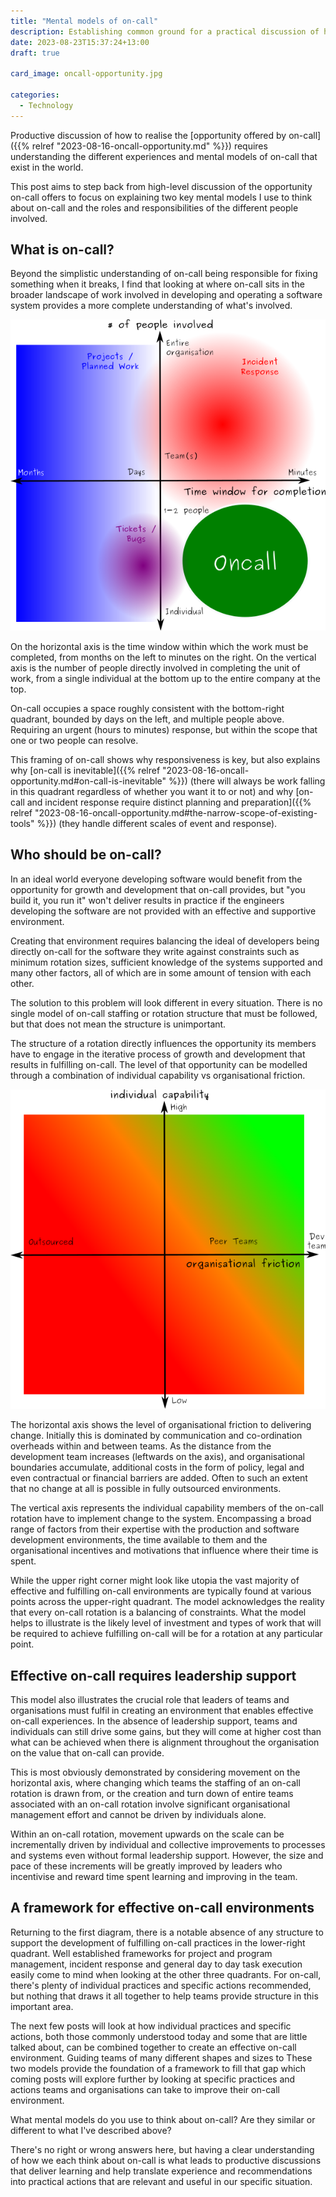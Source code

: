 ```yaml
---
title: "Mental models of on-call"
description: Establishing common ground for a practical discussion of how to realise the opportunity on-call presents.
date: 2023-08-23T15:37:24+13:00
draft: true

card_image: oncall-opportunity.jpg

categories:
  - Technology
---
```


Productive discussion of how to realise the [opportunity offered by on-call]({{% relref "2023-08-16-oncall-opportunity.md" %}}) requires understanding the different experiences and mental models of on-call that exist in the world.

This post aims to step back from high-level discussion of the opportunity on-call offers to focus on explaining two key mental models I use to think about on-call and the roles and responsibilities of the different people involved.


 ## What is on-call?

Beyond the simplistic understanding of on-call being responsible for fixing something when it breaks, I find that looking at where on-call sits in the broader landscape of work involved in developing and operating a software system provides a more complete understanding of what's involved.

![on-call work model](oncall-what.png#center "The landscape of software work. Apologies for the rough diagram.")

 On the horizontal axis is the time window within which the work must be completed, from months on the left to minutes on the right. On the vertical axis is the number of people directly involved in completing the unit of work, from a single individual at the bottom up to the entire company at the top.

 On-call occupies a space roughly consistent with the bottom-right quadrant, bounded by days on the left, and multiple people above. Requiring an urgent (hours to minutes) response, but within the scope that one or two people can resolve.

This framing of on-call shows why responsiveness is key, but also explains why [on-call is inevitable]({{% relref "2023-08-16-oncall-opportunity.md#on-call-is-inevitable" %}}) (there will always be work falling in this quadrant regardless of whether you want it to or not) and why [on-call and incident response require distinct planning and preparation]({{% relref "2023-08-16-oncall-opportunity.md#the-narrow-scope-of-existing-tools" %}}) (they handle different scales of event and response).


## Who should be on-call?

In an ideal world everyone developing software would benefit from the opportunity for growth and development that on-call provides, but "you build it, you run it" won't deliver results in practice if the engineers developing the software are not provided with an effective and supportive environment.

Creating that environment requires balancing the ideal of developers being directly on-call for the software they write against constraints such as minimum rotation sizes, sufficient knowledge of the systems supported and many other factors, all of which are in some amount of tension with each other.

The solution to this problem will look different in every situation. There is no single model of on-call staffing or rotation structure that must be followed, but that does not mean the structure is unimportant.

The structure of a rotation directly influences the opportunity its members have to engage in the iterative process of growth and development that results in fulfilling on-call. The level of that opportunity can be modelled through a combination of individual capability vs organisational friction.

![on-call staffing](oncall-who.png#center "Expected investment level to achieve effective on-call.")

The horizontal axis shows the level of organisational friction to delivering change. Initially this is dominated by communication and co-ordination overheads within and between teams. As the distance from the development team increases (leftwards on the axis), and organisational boundaries accumulate, additional costs in the form of policy, legal and even contractual or financial barriers are added. Often to such an extent that no change at all is possible in fully outsourced environments.

The vertical axis represents the individual capability members of the on-call rotation have to implement change to the system. Encompassing a broad range of factors from their expertise with the production and software development environments, the time available to them and the organisational incentives and motivations that influence where their time is spent.

While the upper right corner might look like utopia the vast majority of effective and fulfilling on-call environments are typically found at various points across the upper-right quadrant. The model acknowledges the reality that every on-call rotation is a balancing of constraints. What the model helps to illustrate is the likely level of investment and types of work that will be required to achieve fulfilling on-call will be for a rotation at any particular point.


## Effective on-call requires leadership support

This model also illustrates the crucial role that leaders of teams and organisations must fulfil in creating an environment that enables effective on-call experiences. In the absence of leadership support, teams and individuals can still drive some gains, but they will come at higher cost than what can be achieved when there is alignment throughout the organisation on the value that on-call can provide.

This is most obviously demonstrated by considering movement on the horizontal axis, where changing which teams the staffing of an on-call rotation is drawn from, or the creation and turn down of entire teams associated with an on-call rotation involve significant organisational management effort and cannot be driven by individuals alone.

Within an on-call rotation, movement upwards on the scale can be incrementally driven by individual and collective improvements to processes and systems even without formal leadership support. However, the size and pace of these increments will be greatly improved by leaders who incentivise and reward time spent learning and improving in the team.


## A framework for effective on-call environments

Returning to the first diagram, there is a notable absence of any structure to support the development of fulfilling on-call practices in the lower-right quadrant. Well established frameworks for project and program management, incident response and general day to day task execution easily come to mind when looking at the other three quadrants. For on-call, there's plenty of individual practices and specific actions recommended, but nothing that draws it all together to help teams provide structure in this important area.

The next few posts will look at how individual practices and specific actions, both those commonly understood today and some that are little talked about, can be combined together to create an effective on-call environment. Guiding teams of many different shapes and sizes to
These two models provide the foundation of a framework to fill that gap which coming posts will explore further by looking at specific practices and actions teams and organisations can take to improve their on-call environment.

What mental models do you use to think about on-call? Are they similar or different to what I've described above?

There's no right or wrong answers here, but having a clear understanding of how we each think about on-call is what leads to productive discussions that deliver learning and help translate experience and recommendations into practical actions that are relevant and useful in our specific situation.
